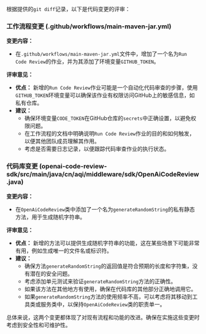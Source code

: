 根据提供的`git diff`记录，以下是代码变更的评审：

### 工作流程变更 (.github/workflows/main-maven-jar.yml)

**变更内容：**
- 在`.github/workflows/main-maven-jar.yml`文件中，增加了一个名为`Run Code Review`的作业，并为其添加了环境变量`GITHUB_TOKEN`。

**评审意见：**
- **优点：** 新增的`Run Code Review`作业可能是一个自动化代码审查的步骤，使用`GITHUB_TOKEN`环境变量可以确保该作业有权限访问GitHub上的敏感信息，如私有仓库。
- **建议：**
  - 确保环境变量`CODE_TOKEN`在GitHub仓库的`secrets`中正确设置，以避免权限问题。
  - 在工作流程的文档中明确说明`Run Code Review`作业的目的和如何触发，以便其他团队成员理解其作用。
  - 考虑是否需要日志记录，以便跟踪代码审查作业的执行状态。

### 代码库变更 (openai-code-review-sdk/src/main/java/cn/aqi/middleware/sdk/OpenAiCodeReview.java)

**变更内容：**
- 在`OpenAiCodeReview`类中添加了一个名为`generateRandomString`的私有静态方法，用于生成随机字符串。

**评审意见：**
- **优点：** 新增的方法可以提供生成随机字符串的功能，这在某些场景下可能非常有用，例如生成唯一的文件名或标识符。
- **建议：**
  - 确保方法`generateRandomString`的返回值是符合预期的长度和字符集，没有潜在的安全问题。
  - 考虑添加单元测试来验证`generateRandomString`方法的正确性。
  - 如果该方法在其他地方有使用，确保在代码库的其他部分正确地调用它。
  - 如果`generateRandomString`方法的使用频率不高，可以考虑将其移动到工具类或服务类中，以保持`OpenAiCodeReview`类的职责单一。

总体来说，这两个变更都体现了对现有流程和功能的改进。确保在实施这些变更时考虑到安全性和可维护性。